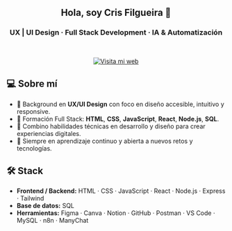 <div align="center">

## Hola, soy Cris Filgueira 👋  
### UX | UI Design · Full Stack Development · IA & Automatización


<br>

[![Visita mi web](https://img.shields.io/badge/Visita%20mi%20web-ffffff?style=for-the-badge&logo=globe&logoColor=000000)](https://criscdesign.com)

</div>

## 💻 Sobre mí

- 🎨 Background en **UX/UI Design** con foco en diseño accesible, intuitivo y responsive.
- 🧠 Formación Full Stack: **HTML**, **CSS**, **JavaScript**, **React**, **Node.js**, **SQL**.
- 🔄 Combino habilidades técnicas en desarrollo y diseño para crear experiencias digitales.
- 🚀 Siempre en aprendizaje continuo y abierta a nuevos retos y tecnologías.

## 🛠️ Stack

- **Frontend / Backend:** HTML · CSS · JavaScript · React · Node.js · Express · Tailwind  
- **Base de datos:** SQL  
- **Herramientas:** Figma · Canva · Notion · GitHub · Postman · VS Code · MySQL · n8n · ManyChat
